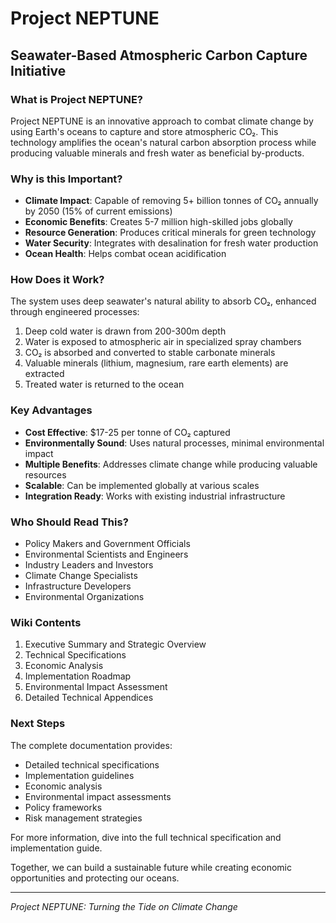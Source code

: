 # Project NEPTUNE
## Seawater-Based Atmospheric Carbon Capture Initiative

### What is Project NEPTUNE?
Project NEPTUNE is an innovative approach to combat climate change by using Earth's oceans to capture and store atmospheric CO₂. This technology amplifies the ocean's natural carbon absorption process while producing valuable minerals and fresh water as beneficial by-products.

### Why is this Important?
- **Climate Impact**: Capable of removing 5+ billion tonnes of CO₂ annually by 2050 (15% of current emissions)
- **Economic Benefits**: Creates 5-7 million high-skilled jobs globally
- **Resource Generation**: Produces critical minerals for green technology
- **Water Security**: Integrates with desalination for fresh water production
- **Ocean Health**: Helps combat ocean acidification

### How Does it Work?
The system uses deep seawater's natural ability to absorb CO₂, enhanced through engineered processes:
1. Deep cold water is drawn from 200-300m depth
2. Water is exposed to atmospheric air in specialized spray chambers
3. CO₂ is absorbed and converted to stable carbonate minerals
4. Valuable minerals (lithium, magnesium, rare earth elements) are extracted
5. Treated water is returned to the ocean

### Key Advantages
- **Cost Effective**: $17-25 per tonne of CO₂ captured
- **Environmentally Sound**: Uses natural processes, minimal environmental impact
- **Multiple Benefits**: Addresses climate change while producing valuable resources
- **Scalable**: Can be implemented globally at various scales
- **Integration Ready**: Works with existing industrial infrastructure

### Who Should Read This?
- Policy Makers and Government Officials
- Environmental Scientists and Engineers
- Industry Leaders and Investors
- Climate Change Specialists
- Infrastructure Developers
- Environmental Organizations

### Wiki Contents
1. Executive Summary and Strategic Overview
2. Technical Specifications
3. Economic Analysis
4. Implementation Roadmap
5. Environmental Impact Assessment
6. Detailed Technical Appendices

### Next Steps
The complete documentation provides:
- Detailed technical specifications
- Implementation guidelines
- Economic analysis
- Environmental impact assessments
- Policy frameworks
- Risk management strategies

For more information, dive into the full technical specification and implementation guide.

Together, we can build a sustainable future while creating economic opportunities and protecting our oceans.

---
*Project NEPTUNE: Turning the Tide on Climate Change*
